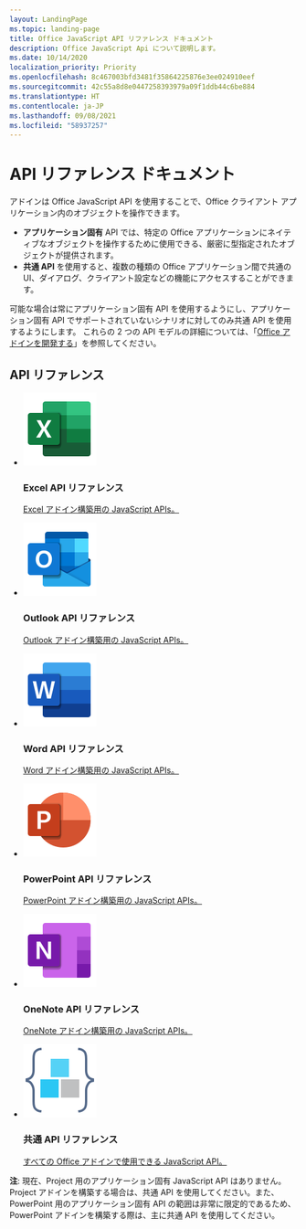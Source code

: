 ```yaml
---
layout: LandingPage
ms.topic: landing-page
title: Office JavaScript API リファレンス ドキュメント
description: Office JavaScript Api について説明します。
ms.date: 10/14/2020
localization_priority: Priority
ms.openlocfilehash: 8c467003bfd3481f35864225876e3ee024910eef
ms.sourcegitcommit: 42c55a8d8e0447258393979a09f1ddb44c6be884
ms.translationtype: HT
ms.contentlocale: ja-JP
ms.lasthandoff: 09/08/2021
ms.locfileid: "58937257"
---
```

# <a name="api-reference-documentation"></a>API リファレンス ドキュメント

アドインは Office JavaScript API を使用することで、Office クライアント アプリケーション内のオブジェクトを操作できます。 

<ul>
    <li><b>アプリケーション固有</b> API では、特定の Office アプリケーションにネイティブなオブジェクトを操作するために使用できる、厳密に型指定されたオブジェクトが提供されます。</li>
    <li><b>共通 API</b> を使用すると、複数の種類の Office アプリケーション間で共通の UI、ダイアログ、クライアント設定などの機能にアクセスすることができます。</li>
</ul>

可能な場合は常にアプリケーション固有 API を使用するようにし、アプリケーション固有 API でサポートされていないシナリオに対してのみ共通 API を使用するようにします。 これらの 2 つの API モデルの詳細については、「<a href="../develop/develop-overview.md#api-models">Office アドインを開発する</a>」を参照してください。

<h2>API リファレンス</h2>

<ul class="panelContent cardsF cols cols3">
    <li>
        <div class="cardSize">
            <div class="cardPadding">
                <div class="card">
                    <div class="cardImageOuter">
                        <div class="cardImage">
                            <a href="/javascript/api/excel"><img src="../images/index/logo-excel.svg" alt="Excel API reference docs" /></a>
                        </div>
                    </div>
                    <div class="cardText">
                        <h3>Excel API リファレンス</h3>
                        <p><a href="/javascript/api/excel">Excel アドイン構築用の JavaScript APIs。</a></p>
                    </div>
                </div>
            </div>
        </div>
    </li>
    <li>
        <div class="cardSize">
            <div class="cardPadding">
                <div class="card">
                    <div class="cardImageOuter">
                        <div class="cardImage">
                            <a href="/javascript/api/outlook"><img src="../images/index/logo-outlook.svg" alt="Outlook API reference docs" /></a>
                        </div>
                    </div>
                    <div class="cardText">
                        <h3>Outlook API リファレンス</h3>
                        <p><a href="/javascript/api/outlook">Outlook アドイン構築用の JavaScript APIs。</a></p>
                    </div>
                </div>
            </div>
        </div>
    </li>
    <li>
        <div class="cardSize">
            <div class="cardPadding">
                <div class="card">
                    <div class="cardImageOuter">
                        <div class="cardImage">
                            <a href="/javascript/api/word"><img src="../images/index/logo-word.svg" alt="Word API reference docs" /></a>
                        </div>
                    </div>
                    <div class="cardText">
                        <h3>Word API リファレンス</h3>
                        <p><a href="/javascript/api/word">Word アドイン構築用の JavaScript APIs。</a></p>
                    </div>
                </div>
            </div>
        </div>
    </li>
    <li>
        <div class="cardSize">
            <div class="cardPadding">
                <div class="card">
                    <div class="cardImageOuter">
                        <div class="cardImage">
                            <a href="/javascript/api/powerpoint"><img src="../images/index/logo-powerpoint.svg" alt="PowerPoint API reference docs" /></a>
                        </div>
                    </div>
                    <div class="cardText">
                        <h3>PowerPoint API リファレンス</h3>
                        <p><a href="/javascript/api/powerpoint">PowerPoint アドイン構築用の JavaScript APIs。</a></p>
                    </div>
                </div>
            </div>
        </div>
    </li>
    <li>
        <div class="cardSize">
            <div class="cardPadding">
                <div class="card">
                    <div class="cardImageOuter">
                        <div class="cardImage">
                            <a href="/javascript/api/onenote"><img src="../images/index/logo-onenote.svg" alt="OneNote API reference docs" /></a>
                        </div>
                    </div>
                    <div class="cardText">
                        <h3>OneNote API リファレンス</h3>
                        <p><a href="/javascript/api/onenote">OneNote アドイン構築用の JavaScript APIs。</a></p>
                    </div>
                </div>
            </div>
        </div>
    </li>
    <li>
        <div class="cardSize">
            <div class="cardPadding">
                <div class="card">
                    <div class="cardImageOuter">
                        <div class="cardImage">
                            <a href="/javascript/api/office"><img src="../images/index-landing-page/i_code-blocks.svg" alt="reference docs" /></a>
                        </div>
                    </div>
                    <div class="cardText">
                        <h3>共通 API リファレンス</h3>
                        <p><a href="/javascript/api/office">すべての Office アドインで使用できる JavaScript API。</a></p>
                    </div>
                </div>
            </div>
        </div>
    </li>
</ul>

<b>注</b>: 現在、Project 用のアプリケーション固有 JavaScript API はありません。Project アドインを構築する場合は、共通 API を使用してください。また、PowerPoint 用のアプリケーション固有 API の範囲は非常に限定的であるため、PowerPoint アドインを構築する際は、主に共通 API を使用してください。

